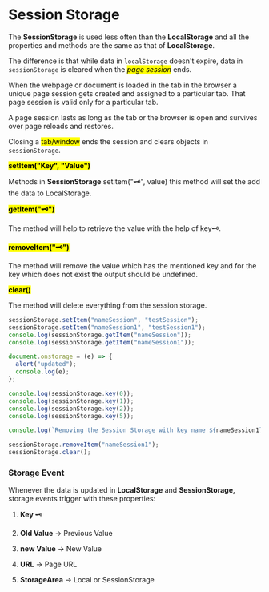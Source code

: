 # Session Storage

The **SessionStorage** is used less often than the **LocalStorage** and all the properties and methods are the same as that of **LocalStorage**.

The difference is that while data in `localStorage` doesn't expire, data in `sessionStorage` is cleared when the *<mark>page session</mark>* ends.

When the webpage or document is loaded in the tab in the browser a unique page session gets created and assigned to a particular tab. That page session is valid only for a particular tab.

A page session lasts as long as the tab or the browser is open and survives over page reloads and restores.

Closing a <mark>tab/window</mark> ends the session and clears objects in `sessionStorage`.

**<mark>setItem("Key", "Value")</mark>**

Methods in **SessionStorage** setItem("🗝", value) this method will set the add the data to LocalStorage.

**<mark>getItem("🗝")</mark>**

The method will help to retrieve the value with the help of key🗝.

**<mark>removeItem("🗝")</mark>**

The method will remove the value which has the mentioned key and for the key which does not exist the output should be undefined.

**<mark>clear()</mark>**

The method will delete everything from the session storage.

```javascript
sessionStorage.setItem("nameSession", "testSession");
sessionStorage.setItem("nameSession1", "testSession1");
console.log(sessionStorage.getItem("nameSession"));
console.log(sessionStorage.getItem("nameSession1"));

document.onstorage = (e) => {
  alert("updated");
  console.log(e);
};

console.log(sessionStorage.key(0));
console.log(sessionStorage.key(1));
console.log(sessionStorage.key(2));
console.log(sessionStorage.key(5));

console.log(`Removing the Session Storage with key name ${nameSession1} removed`);

sessionStorage.removeItem("nameSession1");
sessionStorage.clear();
```

### **Storage Event**

Whenever the data is updated in **LocalStorage** and **SessionStorage,** storage events trigger with these properties:

1. **Key** 🗝
    
2. **Old Value** \-&gt; Previous Value
    
3. **new Value** -&gt; New Value
    
4. **URL** \-&gt; Page URL
    
5. **StorageArea** \-&gt; Local or SessionStorage